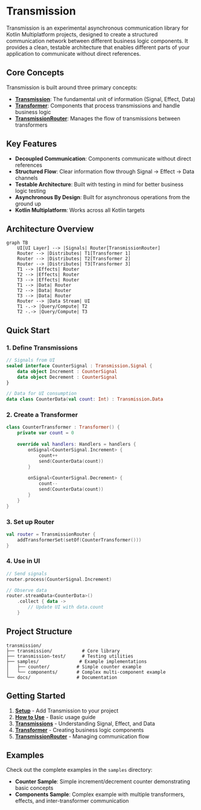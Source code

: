 # Transmission

Transmission is an experimental asynchronous communication library for Kotlin Multiplatform projects, designed to create a structured communication network between different business logic components. It provides a clean, testable architecture that enables different parts of your application to communicate without direct references.

## Core Concepts

Transmission is built around three primary concepts:

- **[Transmission](transmissions.md)**: The fundamental unit of information (Signal, Effect, Data)
- **[Transformer](transformer.md)**: Components that process transmissions and handle business logic
- **[TransmissionRouter](router.md)**: Manages the flow of transmissions between transformers

## Key Features

- **Decoupled Communication**: Components communicate without direct references
- **Structured Flow**: Clear information flow through Signal → Effect → Data channels
- **Testable Architecture**: Built with testing in mind for better business logic testing
- **Asynchronous By Design**: Built for asynchronous operations from the ground up
- **Kotlin Multiplatform**: Works across all Kotlin targets

## Architecture Overview

```mermaid
graph TB
    UI[UI Layer] --> |Signals| Router[TransmissionRouter]
    Router --> |Distributes| T1[Transformer 1]
    Router --> |Distributes| T2[Transformer 2] 
    Router --> |Distributes| T3[Transformer 3]
    T1 --> |Effects| Router
    T2 --> |Effects| Router
    T3 --> |Effects| Router
    T1 --> |Data| Router
    T2 --> |Data| Router
    T3 --> |Data| Router
    Router --> |Data Stream| UI
    T1 -.-> |Query/Compute| T2
    T2 -.-> |Query/Compute| T3
```

## Quick Start

### 1. Define Transmissions

```kotlin
// Signals from UI
sealed interface CounterSignal : Transmission.Signal {
    data object Increment : CounterSignal
    data object Decrement : CounterSignal
}

// Data for UI consumption  
data class CounterData(val count: Int) : Transmission.Data
```

### 2. Create a Transformer

```kotlin
class CounterTransformer : Transformer() {
    private var count = 0
    
    override val handlers: Handlers = handlers {
        onSignal<CounterSignal.Increment> {
            count++
            send(CounterData(count))
        }
        
        onSignal<CounterSignal.Decrement> {
            count--
            send(CounterData(count))
        }
    }
}
```

### 3. Set up Router

```kotlin
val router = TransmissionRouter {
    addTransformerSet(setOf(CounterTransformer()))
}
```

### 4. Use in UI

```kotlin
// Send signals
router.process(CounterSignal.Increment)

// Observe data
router.streamData<CounterData>()
    .collect { data ->
        // Update UI with data.count
    }
```

## Project Structure

```
transmission/
├── transmission/           # Core library
├── transmission-test/      # Testing utilities  
├── samples/               # Example implementations
│   ├── counter/          # Simple counter example
│   └── components/       # Complex multi-component example
└── docs/                 # Documentation
```

## Getting Started

1. **[Setup](setup.md)** - Add Transmission to your project
2. **[How to Use](how_to_use.md)** - Basic usage guide
3. **[Transmissions](transmissions.md)** - Understanding Signal, Effect, and Data
4. **[Transformer](transformer.md)** - Creating business logic components
5. **[TransmissionRouter](router.md)** - Managing communication flow

## Examples

Check out the complete examples in the `samples` directory:

- **Counter Sample**: Simple increment/decrement counter demonstrating basic concepts
- **Components Sample**: Complex example with multiple transformers, effects, and inter-transformer communication